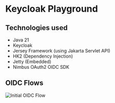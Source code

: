 # Keycloak Playground

## Technologies used
- Java 21
- Keycloak
- Jersey Framework (using Jakarta Servlet API)
- HK2 (Dependency Injection)
- Jetty (Embedded)
- Nimbus OAuth2 OIDC SDK


## OIDC Flows

![Initial OIDC Flow](docs/uml/initial-oidc-flow.plantuml)